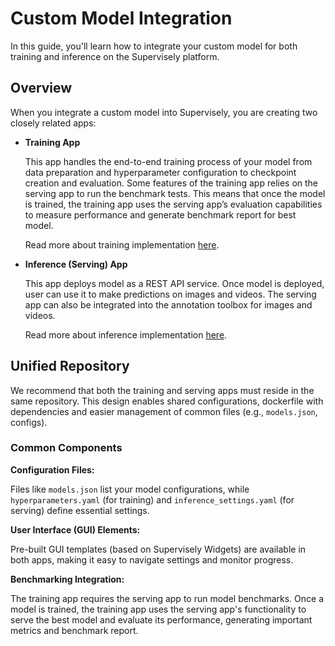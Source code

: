 # Custom Model Integration

In this guide, you'll learn how to integrate your custom model for both training and inference on the Supervisely platform.

## Overview

When you integrate a custom model into Supervisely, you are creating two closely related apps:

- **Training App**

    This app handles the end-to-end training process of your model from data preparation and hyperparameter configuration to checkpoint creation and evaluation. Some features of the training app relies on the serving app to run the benchmark tests. This means that once the model is trained, the training app uses the serving app’s evaluation capabilities to measure performance and generate benchmark report for best model.

    Read more about training implementation [here](./integrate-custom-training.md).

- **Inference (Serving) App**

    This app deploys model as a REST API service. Once model is deployed, user can use it to make predictions on images and videos. The serving app can also be integrated into the annotation toolbox for images and videos.

    Read more about inference implementation [here](./integrate-custom-inference.md).

## Unified Repository

We recommend that both the training and serving apps must reside in the same repository. This design enables shared configurations, dockerfile with dependencies and easier management of common files (e.g., `models.json`, configs).

### Common Components

**Configuration Files:**

Files like `models.json` list your model configurations, while `hyperparameters.yaml` (for training) and `inference_settings.yaml` (for serving) define essential settings.

**User Interface (GUI) Elements:**

Pre-built GUI templates (based on Supervisely Widgets) are available in both apps, making it easy to navigate settings and monitor progress.

**Benchmarking Integration:**

The training app requires the serving app to run model benchmarks. Once a model is trained, the training app uses the serving app's functionality to serve the best model and evaluate its performance, generating important metrics and benchmark report.
